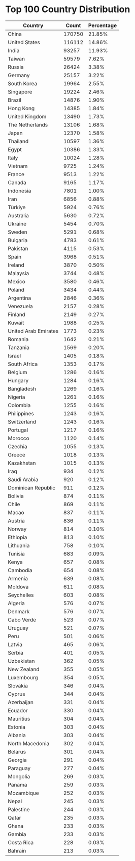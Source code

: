 # Top 100 Country Distribution
| Country | Count | Percentage |
|----|----|----|
| China | 170750 | 21.85% |
| United States | 116112 | 14.86% |
| India | 93257 | 11.93% |
| Taiwan | 59579 | 7.62% |
| Russia | 26424 | 3.38% |
| Germany | 25157 | 3.22% |
| South Korea | 19964 | 2.55% |
| Singapore | 19224 | 2.46% |
| Brazil | 14876 | 1.90% |
| Hong Kong | 14385 | 1.84% |
| United Kingdom | 13490 | 1.73% |
| The Netherlands | 13106 | 1.68% |
| Japan | 12370 | 1.58% |
| Thailand | 10597 | 1.36% |
| Egypt | 10386 | 1.33% |
| Italy | 10024 | 1.28% |
| Vietnam | 9725 | 1.24% |
| France | 9513 | 1.22% |
| Canada | 9165 | 1.17% |
| Indonesia | 7801 | 1.00% |
| Iran | 6856 | 0.88% |
| Türkiye | 5924 | 0.76% |
| Australia | 5630 | 0.72% |
| Ukraine | 5454 | 0.70% |
| Sweden | 5291 | 0.68% |
| Bulgaria | 4783 | 0.61% |
| Pakistan | 4115 | 0.53% |
| Spain | 3968 | 0.51% |
| Ireland | 3870 | 0.50% |
| Malaysia | 3744 | 0.48% |
| Mexico | 3580 | 0.46% |
| Poland | 3434 | 0.44% |
| Argentina | 2846 | 0.36% |
| Venezuela | 2157 | 0.28% |
| Finland | 2149 | 0.27% |
| Kuwait | 1988 | 0.25% |
| United Arab Emirates | 1773 | 0.23% |
| Romania | 1642 | 0.21% |
| Tanzania | 1569 | 0.20% |
| Israel | 1405 | 0.18% |
| South Africa | 1353 | 0.17% |
| Belgium | 1286 | 0.16% |
| Hungary | 1284 | 0.16% |
| Bangladesh | 1269 | 0.16% |
| Nigeria | 1261 | 0.16% |
| Colombia | 1255 | 0.16% |
| Philippines | 1243 | 0.16% |
| Switzerland | 1243 | 0.16% |
| Portugal | 1217 | 0.16% |
| Morocco | 1120 | 0.14% |
| Czechia | 1055 | 0.13% |
| Greece | 1018 | 0.13% |
| Kazakhstan | 1015 | 0.13% |
| Iraq | 934 | 0.12% |
| Saudi Arabia | 920 | 0.12% |
| Dominican Republic | 911 | 0.12% |
| Bolivia | 874 | 0.11% |
| Chile | 869 | 0.11% |
| Macao | 837 | 0.11% |
| Austria | 836 | 0.11% |
| Norway | 814 | 0.10% |
| Ethiopia | 813 | 0.10% |
| Lithuania | 758 | 0.10% |
| Tunisia | 683 | 0.09% |
| Kenya | 657 | 0.08% |
| Cambodia | 654 | 0.08% |
| Armenia | 639 | 0.08% |
| Moldova | 611 | 0.08% |
| Seychelles | 603 | 0.08% |
| Algeria | 576 | 0.07% |
| Denmark | 576 | 0.07% |
| Cabo Verde | 523 | 0.07% |
| Uruguay | 521 | 0.07% |
| Peru | 501 | 0.06% |
| Latvia | 465 | 0.06% |
| Serbia | 401 | 0.05% |
| Uzbekistan | 362 | 0.05% |
| New Zealand | 355 | 0.05% |
| Luxembourg | 354 | 0.05% |
| Slovakia | 346 | 0.04% |
| Cyprus | 344 | 0.04% |
| Azerbaijan | 331 | 0.04% |
| Ecuador | 330 | 0.04% |
| Mauritius | 304 | 0.04% |
| Estonia | 303 | 0.04% |
| Albania | 303 | 0.04% |
| North Macedonia | 302 | 0.04% |
| Belarus | 301 | 0.04% |
| Georgia | 291 | 0.04% |
| Paraguay | 277 | 0.04% |
| Mongolia | 269 | 0.03% |
| Panama | 259 | 0.03% |
| Mozambique | 252 | 0.03% |
| Nepal | 245 | 0.03% |
| Palestine | 244 | 0.03% |
| Qatar | 235 | 0.03% |
| Ghana | 233 | 0.03% |
| Gambia | 233 | 0.03% |
| Costa Rica | 228 | 0.03% |
| Bahrain | 213 | 0.03% |
